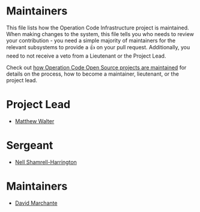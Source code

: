 # Maintainers

This file lists how the Operation Code Infrastructure project is maintained. When making changes to the system, this file tells you who needs to review your contribution - you need a simple majority of maintainers for the relevant subsystems to provide a 👍 on your pull request. Additionally, you need to not receive a veto from a Lieutenant or the Project Lead.

Check out [how Operation Code Open Source projects are maintained](https://github.com/OperationCode/START_HERE/blob/61cebc02875ef448679e1130d3a68ef2f855d6c4/open_source_maintenance_policy.md) for details on the process, how to become a maintainer, lieutenant, or the project lead.

# Project Lead

* [Matthew Walter](https://github.com/ohaiwalt)

# Sergeant

* [Nell Shamrell-Harrington](http://www.github.com/nellshamrell)

# Maintainers

* [David Marchante](http://www.github.com/cdmarchante)
